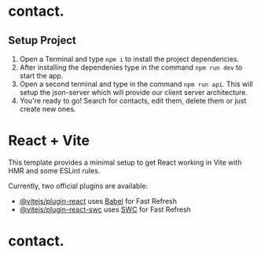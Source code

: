 # contact.

## Setup Project

1. Open a Terminal and type `npm i` to install the project dependencies.
2. After installing the dependenies type in the command `npm run dev` to start the app.
3. Open a second terminal and type in the command `npm run api`. This will setup the json-server which will provide our client server architecture.
4. You're ready to go! Search for contacts, edit them, delete them or just create new ones.

# React + Vite

This template provides a minimal setup to get React working in Vite with HMR and some ESLint rules.

Currently, two official plugins are available:

-   [@vitejs/plugin-react](https://github.com/vitejs/vite-plugin-react/blob/main/packages/plugin-react/README.md) uses [Babel](https://babeljs.io/) for Fast Refresh
-   [@vitejs/plugin-react-swc](https://github.com/vitejs/vite-plugin-react-swc) uses [SWC](https://swc.rs/) for Fast Refresh

# contact.
